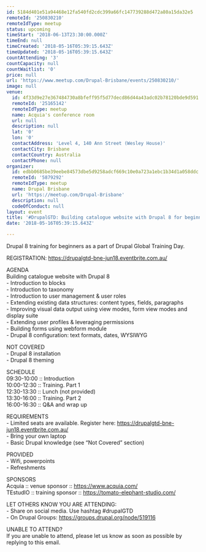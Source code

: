 ```yaml
---
id: 5184d401e51a94468e12fa540fd2cdc399a66fc147739288d472a80a15da32e5
remoteId: '250830210'
remoteIdType: meetup
status: upcoming
timeStart: '2018-06-13T23:30:00.000Z'
timeEnd: null
timeCreated: '2018-05-16T05:39:15.643Z'
timeUpdated: '2018-05-16T05:39:15.643Z'
countAttending: '3'
countCapacity: null
countWaitlist: '0'
price: null
url: 'https://www.meetup.com/Drupal-Brisbane/events/250830210/'
image: null
venue:
  id: 4f33d9e27e367484730a8bfeff95f5d77decd86d44a43adc02b78120bde9d591
  remoteId: '25165142'
  remoteIdType: meetup
  name: Acquia's conference room
  url: null
  description: null
  lat: '0'
  lon: '0'
  contactAddress: 'Level 4, 140 Ann Street (Wesley House)'
  contactCity: Brisbane
  contactCountry: Australia
  contactPhone: null
organizer:
  id: edbb0685be39eebe84573dbe5d9258adcf669c10e0a723a1ebc1b34d1a058ddc
  remoteId: '5879292'
  remoteIdType: meetup
  name: Drupal Brisbane
  url: 'https://meetup.com/Drupal-Brisbane'
  description: null
  codeOfConduct: null
layout: event
title: '#DrupalGTD: Building catalogue website with Drupal 8 for beginners'
date: '2018-05-16T05:39:15.643Z'

---
```

<p>Drupal 8 training for beginners as a part of Drupal Global Training Day.</p> <p>REGISTRATION: <a href="https://drupalgtd-bne-jun18.eventbrite.com.au/" class="linkified">https://drupalgtd-bne-jun18.eventbrite.com.au/</a></p> <p>AGENDA<br/>Building catalogue website with Drupal 8<br/>- Introduction to blocks<br/>- Introduction to taxonomy<br/>- Introduction to user management &amp; user roles<br/>- Extending existing data structures: content types, fields, paragraphs<br/>- Improving visual data output using view modes, form view modes and display suite<br/>- Extending user profiles &amp; leveraging permissions<br/>- Building forms using webform module<br/>- Drupal 8 configuration: text formats, dates, WYSIWYG</p> <p>NOT COVERED<br/>- Drupal 8 installation<br/>- Drupal 8 theming</p> <p>SCHEDULE<br/>09:30-10:00 :: Introduction<br/>10:00-12:30 :: Training. Part 1<br/>12:30-13:30 :: Lunch (not provided)<br/>13:30-16:00 :: Training. Part 2<br/>16:00-16:30 :: Q&amp;A and wrap up</p> <p>REQUIREMENTS<br/>- Limited seats are available. Register here: <a href="https://drupalgtd-bne-jun18.eventbrite.com.au/" class="linkified">https://drupalgtd-bne-jun18.eventbrite.com.au/</a><br/>- Bring your own laptop<br/>- Basic Drupal knowledge (see “Not Covered” section)</p> <p>PROVIDED<br/>- Wifi, powerpoints<br/>- Refreshments</p> <p>SPONSORS<br/>Acquia :: venue sponsor :: <a href="https://www.acquia.com/" class="linkified">https://www.acquia.com/</a><br/>TEstudIO :: training sponsor :: <a href="https://tomato-elephant-studio.com/" class="linkified">https://tomato-elephant-studio.com/</a></p> <p>LET OTHERS KNOW YOU ARE ATTENDING:<br/>- Share on social media. Use hashtag #drupalGTD<br/>- On Drupal Groups: <a href="https://groups.drupal.org/node/519116" class="linkified">https://groups.drupal.org/node/519116</a></p> <p>UNABLE TO ATTEND?<br/>If you are unable to attend, please let us know as soon as possible by replying to this email.</p>

